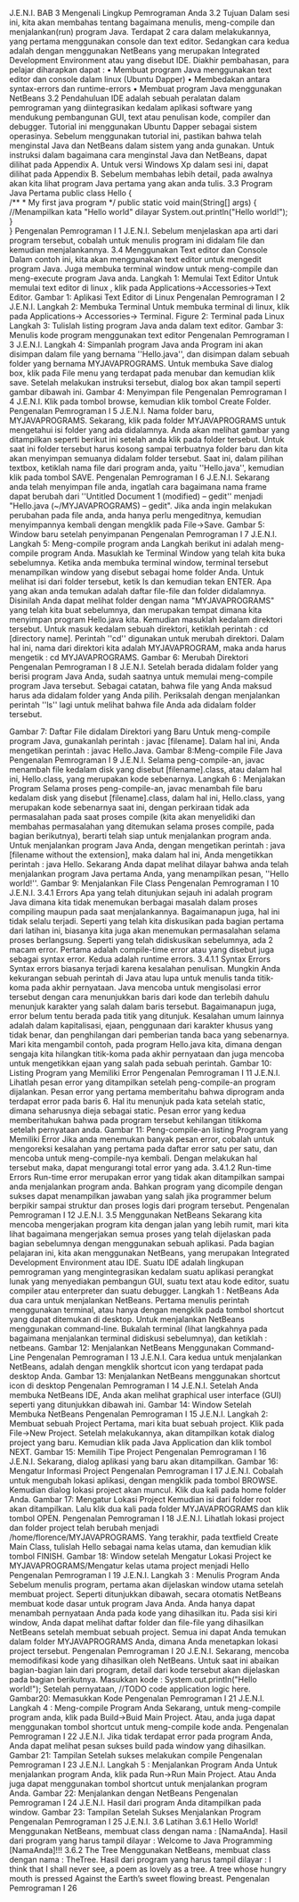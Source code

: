 J.E.N.I.
BAB 3
Mengenali Lingkup Pemrograman Anda
3.2 Tujuan
Dalam sesi  ini,  kita  akan membahas tentang bagaimana menulis, meng-compile dan
menjalankan(run) program Java. Terdapat 2 cara dalam melakukannya, yang pertama
menggunakan  console  dan  text  editor.  Sedangkan  cara  kedua  adalah  dengan
menggunakan  NetBeans  yang  merupakan  Integrated  Development  Environment
atau yang disebut IDE.
Diakhir pembahasan, para pelajar diharapkan dapat :
• Membuat program Java menggunakan text editor dan console dalam linux (Ubuntu
Dapper)
• Membedakan antara syntax-errors dan runtime-errors
• Membuat program Java menggunakan NetBeans
3.2  Pendahuluan
IDE adalah sebuah peralatan dalam pemrograman yang diintegrasikan kedalam aplikasi
software yang mendukung pembangunan GUI, text atau penulisan kode, compiler dan
debugger.
Tutorial  ini  menggunakan  Ubuntu  Dapper  sebagai   sistem  operasinya.  Sebelum
menggunakan tutorial ini, pastikan bahwa telah menginstal  Java dan NetBeans dalam
sistem yang anda gunakan. Untuk instruksi dalam bagaimana cara menginstal Java dan
NetBeans, dapat dilihat pada Appendix A. Untuk versi Windows Xp dalam sesi ini, dapat
dilihat pada Appendix B.
Sebelum membahas lebih detail, pada awalnya akan kita lihat program Java pertama
yang akan anda tulis.
3.3 Program Java Pertama
public class Hello
{   
    /**
     * My first java program
     */
    public static void main(String[] args) {
//Menampilkan kata "Hello world" dilayar
         System.out.println("Hello world!"); 
    }   
}
Pengenalan Pemrograman  I  1
J.E.N.I.
Sebelum menjelaskan apa arti dari program tersebut, cobalah untuk menulis program
ini didalam file dan kemudian menjalankannya.
3.4 Menggunakan Text editor dan Console
Dalam contoh ini,  kita akan menggunakan text editor untuk mengedit program Java.
Juga membuka terminal window untuk meng-compile dan meng-execute program Java
anda.
Langkah 1: Memulai Text Editor
Untuk memulai text editor di linux , klik pada Applications->Accessories->Text Editor.
Gambar 1: Aplikasi Text Editor di Linux
Pengenalan Pemrograman  I  2
J.E.N.I.
Langkah 2: Membuka Terminal
Untuk membuka terminal di linux, klik pada Applications-> Accessories-> Terminal.
Figure 2: Terminal pada Linux
Langkah 3: Tulislah listing program Java anda dalam text editor.
Gambar 3: Menulis kode program menggunakan text editor
Pengenalan Pemrograman  I  3
J.E.N.I.
Langkah 4: Simpanlah program Java anda
Program ini akan disimpan dalam file yang bernama ''Hello.java'', dan disimpan dalam
sebuah folder yang bernama MYJAVAPROGRAMS.
Untuk membuka Save dialog box, klik pada File menu yang terdapat pada menubar dan
kemudian klik save.
Setelah melakukan instruksi tersebut, dialog box akan tampil seperti gambar dibawah
ini.
Gambar 4: Menyimpan file
Pengenalan Pemrograman  I  4
J.E.N.I.
Klik pada tombol browse, kemudian klik tombol Create Folder.
Pengenalan Pemrograman  I  5
J.E.N.I.
Nama folder  baru, MYJAVAPROGRAMS. Sekarang, klik  pada folder  MYJAVAPROGRAMS
untuk mengetahui  isi  folder  yang ada didalamnya.  Anda akan melihat  gambar yang
ditampilkan  seperti  berikut  ini  setelah  anda klik  pada folder  tersebut.  Untuk saat ini
folder tersebut harus kosong sampai terbuatnya folder baru dan kita akan menyimpan
semuanya didalam folder tersebut.
Saat ini, dalam pilihan textbox, ketiklah nama file dari program anda, yaitu ''Hello.java'',
kemudian klik pada tombol SAVE.
Pengenalan Pemrograman  I  6
J.E.N.I.
Sekarang anda telah menyimpan file anda, ingatlah cara bagaimana nama frame dapat
berubah  dari  ''Untitled  Document  1  (modified)  –  gedit''  menjadi  "Hello.java
(~/MYJAVAPROGRAMS) – gedit". Jika anda ingin melakukan perubahan pada file anda,
anda  hanya  perlu  mengeditnya,  kemudian  menyimpannya  kembali  dengan  mengklik
pada File->Save.
Gambar 5: Window baru setelah penyimpanan
Pengenalan Pemrograman  I  7
J.E.N.I.
Langkah 5: Meng-compile program anda
Langkah berikut ini adalah meng-compile program Anda. Masuklah ke Terminal Window
yang telah kita buka sebelumnya.
Ketika anda membuka terminal window, terminal tersebut menampilkan window yang
disebut sebagai home folder Anda. Untuk melihat isi dari folder tersebut, ketik ls dan
kemudian tekan ENTER. Apa yang akan anda temukan adalah daftar file-file dan folder
didalamnya.
Disinilah Anda dapat melihat folder dengan nama "MYJAVAPROGRAMS" yang telah kita
buat sebelumnya, dan merupakan tempat dimana kita menyimpan program Hello.java
kita. Kemudian masuklah kedalam direktori tersebut.
Untuk  masuk  kedalam  sebuah  direktori,  ketiklah  perintah  :  cd  [directory  name].
Perintah ''cd'' digunakan untuk merubah direktori. Dalam hal ini, nama dari direktori kita
adalah MYJAVAPROGRAM, maka anda harus mengetik : cd MYJAVAPROGRAMS.
Gambar 6: Merubah Direktori
Pengenalan Pemrograman  I  8
J.E.N.I.
Setelah berada didalam folder  yang berisi  program Java Anda, sudah saatnya untuk
memulai meng-compile program Java tersebut. Sebagai catatan, bahwa file yang Anda
maksud  harus  ada  didalam  folder  yang  Anda  pilih.  Periksalah  dengan  menjalankan
perintah ''ls'' lagi untuk melihat bahwa file Anda ada didalam folder tersebut.
 
Gambar 7: Daftar File didalam Direktori yang Baru
Untuk meng-compile program Java, gunakanlah perintah : javac [filename]. Dalam hal
ini, Anda mengetikan perintah : javac Hello.Java.
Gambar 8:Meng-compile File Java
Pengenalan Pemrograman  I  9
J.E.N.I.
Selama  peng-compile-an,  javac  menambah  file  kedalam  disk  yang  disebut
[filename].class, atau dalam hal ini, Hello.class, yang merupakan kode sebenarnya.
Langkah 6 : Menjalakan Program
Selama proses peng-compile-an, javac menambah file baru kedalam disk yang disebut
[filename].class, dalam hal ini,  Hello.class, yang merupakan kode sebenarnya saat
ini,  dengan  perkiraan  tidak  ada permasalahan  pada  saat  proses  compile  (kita  akan
menyelidiki dan membahas permasalahan yang ditemukan selama proses compile, pada
bagian berikutnya), berarti telah siap untuk menjalankan program anda.
Untuk menjalankan program Java Anda, dengan mengetikan perintah : java [filename
without the extension], maka dalam hal ini, Anda mengetikkan perintah : java Hello.
Sekarang  Anda dapat  melihat  dilayar  bahwa  anda  telah  menjalankan  program  Java
pertama Anda, yang menampilkan pesan, ''Hello world!''.
Gambar 9: Menjalankan File Class
Pengenalan Pemrograman  I  10
J.E.N.I.
3.4.1 Errors
Apa yang telah ditunjukan sejauh ini adalah program Java dimana kita tidak menemukan
berbagai  masalah  dalam  proses  compiling  maupun  pada  saat  menjalankannya.
Bagaimanapun juga, hal ini tidak selalu terjadi. Seperti yang telah kita diskusikan pada
bagian  pertama dari  latihan  ini,  biasanya  kita  juga  akan menemukan permasalahan
selama proses berlangsung.
Seperti  yang  telah  didiskusikan  sebelumnya,  ada  2  macam  error.  Pertama  adalah
compile-time error atau yang disebut juga sebagai syntax error. Kedua adalah runtime
errors.
3.4.1.1 Syntax Errors
Syntax errors biasanya terjadi karena kesalahan penulisan. Mungkin Anda kekurangan
sebuah  perintah  di  Java  atau  lupa  untuk  menulis  tanda  titik-koma  pada  akhir
pernyataan. Java mencoba untuk mengisolasi error tersebut dengan cara menunjukkan
baris dari kode dan terlebih dahulu menunjuk karakter yang salah dalam baris tersebut.
Bagaimanapun juga, error belum tentu berada pada titik yang ditunjuk.
Kesalahan umum lainnya adalah dalam kapitalisasi,  ejaan, penggunaan dari karakter
khusus  yang  tidak  benar,  dan  penghilangan  dari  pemberian  tanda  baca  yang
sebenarnya.
Mari kita mengambil contoh, pada program Hello.java kita, dimana dengan sengaja kita
hilangkan titik-koma pada akhir pernyataan dan juga mencoba untuk mengetikkan ejaan
yang salah pada sebuah perintah.
Gambar 10: Listing Program yang Memiliki  Error
Pengenalan Pemrograman  I  11
J.E.N.I.
Lihatlah  pesan  error  yang  ditampilkan  setelah  peng-compile-an  program  dijalankan.
Pesan error  yang pertama memberitahu  bahwa diprogram anda terdapat  error  pada
baris 6. Hal itu menunjuk pada kata setelah  static,  dimana seharusnya dieja sebagai
static.
Pesan error yang kedua memberitahukan bahwa pada program tersebut kehilangan titikkoma
setelah
pernyataan
anda.
Gambar 11: Peng-compile-an listing Program yang Memiliki Error
Jika anda menemukan banyak pesan error, cobalah untuk mengoreksi kesalahan yang
pertama  pada  daftar  error  satu  per  satu,  dan  mencoba  untuk  meng-compile-nya
kembali. Dengan melakukan hal tersebut maka, dapat mengurangi total error yang ada.
3.4.1.2 Run-time Errors
Run-time error merupakan error yang tidak akan ditampilkan sampai anda menjalankan
program anda.  Bahkan program yang dicompile dengan sukses dapat menampilkan
jawaban yang salah jika programmer belum berpikir sampai struktur dan proses logis
dari program tersebut.
Pengenalan Pemrograman  I  12
J.E.N.I.
3.5 Menggunakan NetBeans
Sekarang kita mencoba mengerjakan program kita dengan jalan yang lebih rumit, mari
kita  lihat  bagaimana  mengerjakan  semua proses  yang  telah  dijelaskan  pada  bagian
sebelumnya dengan menggunakan sebuah aplikasi.
Pada  bagian  pelajaran  ini,  kita  akan  menggunakan  NetBeans,  yang  merupakan
Integrated  Development  Environment atau  IDE.  Suatu  IDE  adalah  lingkupan
pemrograman  yang  mengintegrasikan  kedalam  suatu  aplikasi  perangkat  lunak  yang
menyediakan  pembangun  GUI,  suatu  text  atau  kode  editor,  suatu  compiler  atau
enterpreter dan suatu debugger.
Langkah 1 : NetBeans
Ada dua cara untuk menjalankan NetBeans. Pertama menulis perintah menggunakan
terminal, atau hanya dengan mengklik pada tombol shortcut yang dapat ditemukan di
desktop.
Untuk  menjalankan  NetBeans  menggunakan  command-line.  Bukalah  terminal  (lihat
langkahnya pada bagaimana menjalankan terminal didiskusi sebelumnya), dan ketiklah :
netbeans.
Gambar 12: Menjalankan NetBeans Menggunakan Command-Line
Pengenalan Pemrograman  I  13
J.E.N.I.
Cara kedua untuk menjalankan NetBeans, adalah dengan mengklik shortcut icon yang
terdapat pada desktop Anda.
Gambar 13: Menjalankan NetBeans menggunakan shortcut icon di desktop
Pengenalan Pemrograman  I  14
J.E.N.I.
Setelah Anda membuka NetBeans IDE, Anda akan melihat graphical user interface (GUI)
seperti yang ditunjukkan dibawah ini.
Gambar 14:  Window Setelah Membuka NetBeans
Pengenalan Pemrograman  I  15
J.E.N.I.
Langkah 2: Membuat sebuah Project
Pertama,  mari  kita  buat  sebuah  project.  Klik  pada  File->New  Project.  Setelah
melakukannya, akan ditampilkan kotak dialog project yang baru. Kemudian klik pada
Java Application dan klik tombol NEXT.
Gambar 15: Memilih Tipe Project
Pengenalan Pemrograman  I  16
J.E.N.I.
Sekarang, dialog aplikasi yang baru akan ditampilkan.
Gambar 16: Mengatur Informasi Project
Pengenalan Pemrograman  I  17
J.E.N.I.
Cobalah  untuk  mengubah  lokasi  aplikasi,  dengan  mengklik  pada  tombol  BROWSE.
Kemudian dialog lokasi project akan muncul. Klik dua kali pada home folder Anda.
Gambar 17: Mengatur Lokasi Project
Kemudian  isi  dari  folder  root  akan  ditampilkan.  Lalu  klik  dua  kali  pada  folder
MYJAVAPROGRAMS dan klik tombol OPEN.
Pengenalan Pemrograman  I  18
J.E.N.I.
Lihatlah  lokasi  project  dan  folder  project  telah  berubah  menjadi
/home/florence/MYJAVAPROGRAMS.
Yang terakhir,  pada  textfield   Create  Main  Class,  tulislah  Hello  sebagai  nama kelas
utama, dan kemudian klik tombol FINISH.
Gambar 18: Window setelah Mengatur Lokasi Project ke MYJAVAPROGRAMS/Mengatur kelas utama project 
menjadi Hello
Pengenalan Pemrograman  I  19
J.E.N.I.
Langkah 3 : Menulis Program Anda
Sebelum menulis program, pertama akan dijelaskan window utama setelah membuat
project.
Seperti  ditunjukkan  dibawah,  secara  otomatis  NetBeans  membuat kode  dasar  untuk
program Java Anda. Anda hanya dapat menambah pernyataan Anda pada kode yang
dihasilkan itu. Pada sisi kiri window, Anda dapat melihat daftar folder dan file-file yang
dihasilkan NetBeans setelah membuat sebuah project. Semua ini dapat Anda temukan
dalam  folder   MYJAVAPROGRAMS  Anda,  dimana  Anda  menetapkan  lokasi  project
tersebut.
Pengenalan Pemrograman  I  20
J.E.N.I.
Sekarang, mencoba memodifikasi kode yang dihasilkan oleh NetBeans. Untuk saat ini
abaikan bagian-bagian lain dari program, detail dari kode tersebut akan dijelaskan pada
bagian berikutnya. Masukkan kode :
System.out.println("Hello world!");
Setelah pernyataan, //TODO code application logic here.
Gambar20: Memasukkan Kode
Pengenalan Pemrograman  I  21
J.E.N.I.
Langkah 4 : Meng-compile Program Anda
Sekarang, untuk meng-compile program anda, klik pada Build->Buid Main Project. Atau,
anda juga dapat menggunakan tombol shortcut untuk meng-compile kode anda.
Pengenalan Pemrograman  I  22
J.E.N.I.
Jika tidak terdapat error pada program Anda, Anda dapat melihat pesan sukses build
pada window yang dihasilkan.
Gambar 21: Tampilan Setelah sukses melakukan compile
Pengenalan Pemrograman  I  23
J.E.N.I.
Langkah 5 : Menjalankan Program Anda
Untuk menjalankan program Anda, klik pada Run->Run Main Project. Atau Anda juga
dapat menggunakan tombol shortcut untuk menjalankan program Anda.
Gambar 22: Menjalankan dengan  NetBeans
Pengenalan Pemrograman  I  24
J.E.N.I.
Hasil dari program Anda ditampilkan pada window.
Gambar 23: Tampilan Setelah Sukses Menjalankan Program
Pengenalan Pemrograman  I  25
J.E.N.I.
3.6 Latihan
3.6.1 Hello World!
Menggunakan  NetBeans,  membuat  class  dengan  nama  :  [NamaAnda].  Hasil  dari
program yang harus tampil dilayar :
Welcome to Java Programming [NamaAnda]!!!
3.6.2 The Tree
Menggunakan NetBeans,  membuat class dengan nama : TheTree. Hasil dari program
yang harus tampil dilayar :
I think that I shall never see,
a poem as lovely as a tree.
A tree whose hungry mouth is pressed
Against the Earth’s sweet flowing breast. 
Pengenalan Pemrograman  I  26
